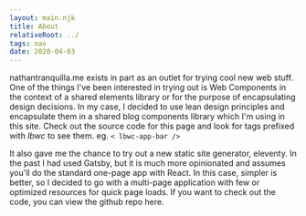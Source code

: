 ```yaml
---
layout: main.njk
title: About
relativeRoot: ../
tags: nav
date: 2020-04-03
---
```

nathantranquilla.me exists in part as an outlet for trying cool new web stuff. One of the things I've been interested in trying out is <lbwc-a href="https://developer.mozilla.org/en-US/docs/Web/Web_Components">Web Components</lbwc-a> in the context of a shared elements library or for the purpose of encapsulating design decisions. In my case, I decided to use <lbwc-a href="https://www.leanternet.com/principles/">lean design principles</lbwc-a> and encapsulate them in a <lbwc-a href="https://github.com/n1tranquilla/lean-blog-web-components">shared blog components library</lbwc-a> which I'm using in this site. Check out the source code for this page and look for tags prefixed with *lbwc* to see them. eg. <code>< lbwc-app-bar /></code>

It also gave me the chance to try out a new static site generator, <lbwc-a href="https://www.11ty.dev/">eleventy</lbwc-a>. In the past I had used <lbwc-a href="https://www.gatsbyjs.org/">Gatsby</lbwc-a>, but it is much more opinionated and assumes you'll do the standard one-page app with React. In this case, simpler is better, so I decided to go with a multi-page application with few or optimized resources for quick page loads. If you want to check out the code, you can view the github repo <lbwc-a href="https://github.com/n1tranquilla/nathantranquilla.me">here</lbwc-a>.